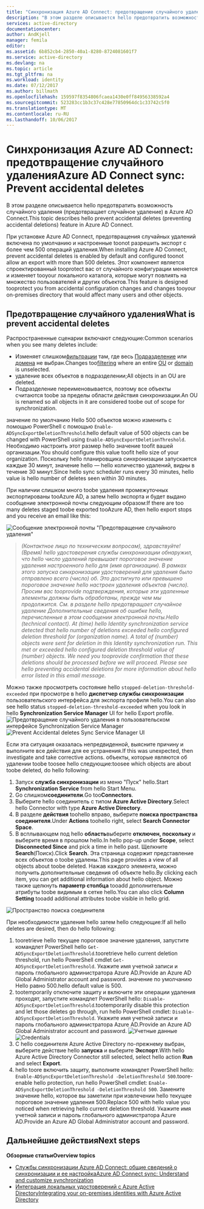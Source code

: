 ```yaml
---
title: "Синхронизация Azure AD Connect: предотвращение случайного удаления | Документация Майкрософт"
description: "В этом разделе описывается hello предотвратить возможность случайного удаления (предотвращает случайное удаление) в Azure AD Connect."
services: active-directory
documentationcenter: 
author: AndKjell
manager: femila
editor: 
ms.assetid: 6b852cb4-2850-40a1-8280-8724081601f7
ms.service: active-directory
ms.devlang: na
ms.topic: article
ms.tgt_pltfrm: na
ms.workload: identity
ms.date: 07/12/2017
ms.author: billmath
ms.openlocfilehash: 159597f8354806fcaea1430e0ff84956338592a4
ms.sourcegitcommit: 523283cc1b3c37c428e77850964dc1c33742c5f0
ms.translationtype: MT
ms.contentlocale: ru-RU
ms.lasthandoff: 10/06/2017
---
```

# <a name="azure-ad-connect-sync-prevent-accidental-deletes"></a><span data-ttu-id="ce984-103">Синхронизация Azure AD Connect: предотвращение случайного удаления</span><span class="sxs-lookup"><span data-stu-id="ce984-103">Azure AD Connect sync: Prevent accidental deletes</span></span>
<span data-ttu-id="ce984-104">В этом разделе описывается hello предотвратить возможность случайного удаления (предотвращает случайное удаление) в Azure AD Connect.</span><span class="sxs-lookup"><span data-stu-id="ce984-104">This topic describes hello prevent accidental deletes (preventing accidental deletions) feature in Azure AD Connect.</span></span>

<span data-ttu-id="ce984-105">При установке Azure AD Connect, предотвращения случайных удалений включена по умолчанию и настроенные toonot разрешить экспорт с более чем 500 операций удаления.</span><span class="sxs-lookup"><span data-stu-id="ce984-105">When installing Azure AD Connect, prevent accidental deletes is enabled by default and configured toonot allow an export with more than 500 deletes.</span></span> <span data-ttu-id="ce984-106">Этот компонент является спроектированный tooprotect вас от случайного конфигурации меняется и изменяет tooyour локального каталога, которые могут повлиять на множество пользователей и других объектов.</span><span class="sxs-lookup"><span data-stu-id="ce984-106">This feature is designed tooprotect you from accidental configuration changes and changes tooyour on-premises directory that would affect many users and other objects.</span></span>

## <a name="what-is-prevent-accidental-deletes"></a><span data-ttu-id="ce984-107">Предотвращение случайного удаления</span><span class="sxs-lookup"><span data-stu-id="ce984-107">What is prevent accidental deletes</span></span>
<span data-ttu-id="ce984-108">Распространенные сценарии включают следующие:</span><span class="sxs-lookup"><span data-stu-id="ce984-108">Common scenarios when you see many deletes include:</span></span>

* <span data-ttu-id="ce984-109">Изменяет слишком[фильтрации](active-directory-aadconnectsync-configure-filtering.md) там, где весь [Подразделение](active-directory-aadconnectsync-configure-filtering.md#organizational-unitbased-filtering) или [домена](active-directory-aadconnectsync-configure-filtering.md#domain-based-filtering) не выбран.</span><span class="sxs-lookup"><span data-stu-id="ce984-109">Changes too[filtering](active-directory-aadconnectsync-configure-filtering.md) where an entire [OU](active-directory-aadconnectsync-configure-filtering.md#organizational-unitbased-filtering) or [domain](active-directory-aadconnectsync-configure-filtering.md#domain-based-filtering) is unselected.</span></span>
* <span data-ttu-id="ce984-110">удаление всех объектов в подразделении;</span><span class="sxs-lookup"><span data-stu-id="ce984-110">All objects in an OU are deleted.</span></span>
* <span data-ttu-id="ce984-111">Подразделение переименовывается, поэтому все объекты считаются toobe за пределы области действия синхронизации.</span><span class="sxs-lookup"><span data-stu-id="ce984-111">An OU is renamed so all objects in it are considered toobe out of scope for synchronization.</span></span>

<span data-ttu-id="ce984-112">значение по умолчанию Hello 500 объектов можно изменить с помощью PowerShell с помощью `Enable-ADSyncExportDeletionThreshold`.</span><span class="sxs-lookup"><span data-stu-id="ce984-112">hello default value of 500 objects can be changed with PowerShell using `Enable-ADSyncExportDeletionThreshold`.</span></span> <span data-ttu-id="ce984-113">Необходимо настроить этот размер hello значение toofit вашей организации.</span><span class="sxs-lookup"><span data-stu-id="ce984-113">You should configure this value toofit hello size of your organization.</span></span> <span data-ttu-id="ce984-114">Поскольку hello планировщика синхронизации запускается каждые 30 минут, значение hello — hello количество удалений, видны в течение 30 минут.</span><span class="sxs-lookup"><span data-stu-id="ce984-114">Since hello sync scheduler runs every 30 minutes, hello value is hello number of deletes seen within 30 minutes.</span></span>

<span data-ttu-id="ce984-115">При наличии слишком много toobe удаления промежуточных экспортированы tooAzure AD, а затем hello экспорта и будет выдано сообщение электронной почты следующим образом:</span><span class="sxs-lookup"><span data-stu-id="ce984-115">If there are too many deletes staged toobe exported tooAzure AD, then hello export stops and you receive an email like this:</span></span>

![Сообщение электронной почты "Предотвращение случайного удаления"](./media/active-directory-aadconnectsync-feature-prevent-accidental-deletes/email.png)

> <span data-ttu-id="ce984-117">*(Контактное лицо по техническим вопросам), здравствуйте! (Время) hello удостоверения службы синхронизации обнаружил, что hello число удалений превышает пороговое значение удаления настроенного hello для (имя организации). В рамках этого запуска синхронизации удостоверений для удаления было отправлено всего (число) об. Это достигнуто или превышено пороговое значение hello настроен удаления объектов (число). Просим вас tooprovide подтверждения, которые эти удаленные элементы должны быть обработаны, прежде чем мы продолжится. См. в разделе hello предотвращает случайное удаление Дополнительные сведения об ошибке hello, перечисленные в этом сообщении электронной почты.*</span><span class="sxs-lookup"><span data-stu-id="ce984-117">*Hello (technical contact). At (time) hello Identity synchronization service detected that hello number of deletions exceeded hello configured deletion threshold for (organization name). A total of (number) objects were sent for deletion in this Identity synchronization run. This met or exceeded hello configured deletion threshold value of (number) objects. We need you tooprovide confirmation that these deletions should be processed before we will proceed. Please see hello preventing accidental deletions for more information about hello error listed in this email message.*</span></span>
>
> 

<span data-ttu-id="ce984-118">Можно также просмотреть состояние hello `stopped-deletion-threshold-exceeded` при просмотре в hello **диспетчер службы синхронизации** пользовательского интерфейса для экспорта профиля hello.</span><span class="sxs-lookup"><span data-stu-id="ce984-118">You can also see hello status `stopped-deletion-threshold-exceeded` when you look in hello **Synchronization Service Manager** UI for hello Export profile.</span></span>
<span data-ttu-id="ce984-119">![Предотвращение случайного удаления в пользовательском интерфейсе Synchronization Service Manager](./media/active-directory-aadconnectsync-feature-prevent-accidental-deletes/syncservicemanager.png)</span><span class="sxs-lookup"><span data-stu-id="ce984-119">![Prevent Accidental deletes Sync Service Manager UI](./media/active-directory-aadconnectsync-feature-prevent-accidental-deletes/syncservicemanager.png)</span></span>

<span data-ttu-id="ce984-120">Если эта ситуация оказалась непредвиденной, выясните причину и выполните все действия для ее устранения.</span><span class="sxs-lookup"><span data-stu-id="ce984-120">If this was unexpected, then investigate and take corrective actions.</span></span> <span data-ttu-id="ce984-121">объекты, которые являются об удалении toobe toosee hello следующие:</span><span class="sxs-lookup"><span data-stu-id="ce984-121">toosee which objects are about toobe deleted, do hello following:</span></span>

1. <span data-ttu-id="ce984-122">Запуск **служба синхронизации** из меню "Пуск" hello.</span><span class="sxs-lookup"><span data-stu-id="ce984-122">Start **Synchronization Service** from hello Start Menu.</span></span>
2. <span data-ttu-id="ce984-123">Go слишком**соединители**.</span><span class="sxs-lookup"><span data-stu-id="ce984-123">Go too**Connectors**.</span></span>
3. <span data-ttu-id="ce984-124">Выберите hello соединитель с типом **Azure Active Directory**.</span><span class="sxs-lookup"><span data-stu-id="ce984-124">Select hello Connector with type **Azure Active Directory**.</span></span>
4. <span data-ttu-id="ce984-125">В разделе **действия** toohello вправо, выберите **поиска пространства соединителя**.</span><span class="sxs-lookup"><span data-stu-id="ce984-125">Under **Actions** toohello right, select **Search Connector Space**.</span></span>
5. <span data-ttu-id="ce984-126">В всплывающем под hello **область**выберите **отключен, поскольку** и выберите время в прошлом hello.</span><span class="sxs-lookup"><span data-stu-id="ce984-126">In hello pop-up under **Scope**, select **Disconnected Since** and pick a time in hello past.</span></span> <span data-ttu-id="ce984-127">Щелкните **Search**(Поиск).</span><span class="sxs-lookup"><span data-stu-id="ce984-127">Click **Search**.</span></span> <span data-ttu-id="ce984-128">Эта страница содержит представление всех объектов о toobe удалены.</span><span class="sxs-lookup"><span data-stu-id="ce984-128">This page provides a view of all objects about toobe deleted.</span></span> <span data-ttu-id="ce984-129">Нажав каждого элемента, можно получить дополнительные сведения об объекте hello.</span><span class="sxs-lookup"><span data-stu-id="ce984-129">By clicking each item, you can get additional information about hello object.</span></span> <span data-ttu-id="ce984-130">Можно также щелкнуть **параметр столбца** tooadd дополнительные атрибуты toobe видимым в сетке hello.</span><span class="sxs-lookup"><span data-stu-id="ce984-130">You can also click **Column Setting** tooadd additional attributes toobe visible in hello grid.</span></span>

![Пространство поиска соединителя](./media/active-directory-aadconnectsync-feature-prevent-accidental-deletes/searchcs.png)

<span data-ttu-id="ce984-132">При необходимости удаления hello затем hello следующие:</span><span class="sxs-lookup"><span data-stu-id="ce984-132">If all hello deletes are desired, then do hello following:</span></span>

1. <span data-ttu-id="ce984-133">tooretrieve hello текущее пороговое значение удаления, запустите командлет PowerShell hello `Get-ADSyncExportDeletionThreshold`.</span><span class="sxs-lookup"><span data-stu-id="ce984-133">tooretrieve hello current deletion threshold, run hello PowerShell cmdlet `Get-ADSyncExportDeletionThreshold`.</span></span> <span data-ttu-id="ce984-134">Укажите имя учетной записи и пароль глобального администратора Azure AD.</span><span class="sxs-lookup"><span data-stu-id="ce984-134">Provide an Azure AD Global Administrator account and password.</span></span> <span data-ttu-id="ce984-135">значение по умолчанию Hello равно 500.</span><span class="sxs-lookup"><span data-stu-id="ce984-135">hello default value is 500.</span></span>
2. <span data-ttu-id="ce984-136">tootemporarily отключите защиту и включите эти операции удаления проходят, запустите командлет PowerShell hello: `Disable-ADSyncExportDeletionThreshold`.</span><span class="sxs-lookup"><span data-stu-id="ce984-136">tootemporarily disable this protection and let those deletes go through, run hello PowerShell cmdlet: `Disable-ADSyncExportDeletionThreshold`.</span></span> <span data-ttu-id="ce984-137">Укажите имя учетной записи и пароль глобального администратора Azure AD.</span><span class="sxs-lookup"><span data-stu-id="ce984-137">Provide an Azure AD Global Administrator account and password.</span></span>
   <span data-ttu-id="ce984-138">![Учетные данные](./media/active-directory-aadconnectsync-feature-prevent-accidental-deletes/credentials.png)</span><span class="sxs-lookup"><span data-stu-id="ce984-138">![Credentials](./media/active-directory-aadconnectsync-feature-prevent-accidental-deletes/credentials.png)</span></span>
3. <span data-ttu-id="ce984-139">С hello соединителя Azure Active Directory по-прежнему выбран, выберите действие hello **запуска** и выберите **Экспорт**.</span><span class="sxs-lookup"><span data-stu-id="ce984-139">With hello Azure Active Directory Connector still selected, select hello action **Run** and select **Export**.</span></span>
4. <span data-ttu-id="ce984-140">hello toore включить защиту, выполните командлет PowerShell hello: `Enable-ADSyncExportDeletionThreshold -DeletionThreshold 500`.</span><span class="sxs-lookup"><span data-stu-id="ce984-140">toore-enable hello protection, run hello PowerShell cmdlet: `Enable-ADSyncExportDeletionThreshold -DeletionThreshold 500`.</span></span> <span data-ttu-id="ce984-141">Замените значение hello, которое вы заметили при извлечении hello текущее пороговое значение удаления 500.</span><span class="sxs-lookup"><span data-stu-id="ce984-141">Replace 500 with hello value you noticed when retrieving hello current deletion threshold.</span></span> <span data-ttu-id="ce984-142">Укажите имя учетной записи и пароль глобального администратора Azure AD.</span><span class="sxs-lookup"><span data-stu-id="ce984-142">Provide an Azure AD Global Administrator account and password.</span></span>

## <a name="next-steps"></a><span data-ttu-id="ce984-143">Дальнейшие действия</span><span class="sxs-lookup"><span data-stu-id="ce984-143">Next steps</span></span>
<span data-ttu-id="ce984-144">**Обзорные статьи**</span><span class="sxs-lookup"><span data-stu-id="ce984-144">**Overview topics**</span></span>

* [<span data-ttu-id="ce984-145">Службы синхронизации Azure AD Connect: общие сведений о синхронизации и ее настройка</span><span class="sxs-lookup"><span data-stu-id="ce984-145">Azure AD Connect sync: Understand and customize synchronization</span></span>](active-directory-aadconnectsync-whatis.md)
* [<span data-ttu-id="ce984-146">Интеграция локальных удостоверений с Azure Active Directory</span><span class="sxs-lookup"><span data-stu-id="ce984-146">Integrating your on-premises identities with Azure Active Directory</span></span>](active-directory-aadconnect.md)

